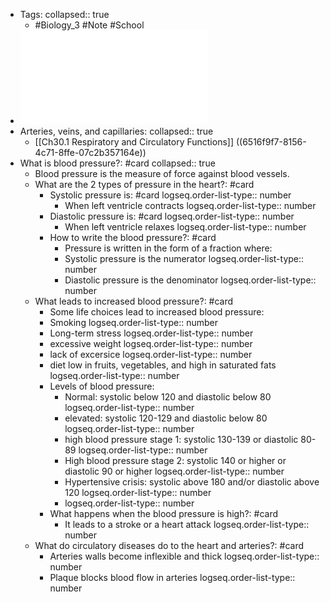 - Tags:
  collapsed:: true
	- #Biology_3 #Note #School
- ![Ch30.4 Blood vessels and transport.pdf](../assets/Ch30.4_Blood_vessels_and_transport_1696056621426_0.pdf)
- Arteries, veins, and capillaries:
  collapsed:: true
	- [[Ch30.1 Respiratory and Circulatory Functions]] ((6516f9f7-8156-4c71-8ffe-07c2b357164e))
- What is blood pressure?: #card
  collapsed:: true
	- Blood pressure is the measure of force against blood vessels.
	- What are the 2 types of pressure in the heart?: #card
		- Systolic pressure is: #card
		  logseq.order-list-type:: number
			- When left ventricle contracts
			  logseq.order-list-type:: number
		- Diastolic pressure is: #card
		  logseq.order-list-type:: number
			- When left ventricle relaxes
			  logseq.order-list-type:: number
		- How to write the blood pressure?: #card
			- Pressure is written in the form of a fraction where:
			- Systolic pressure is the numerator
			  logseq.order-list-type:: number
			- Diastolic pressure is the denominator
			  logseq.order-list-type:: number
	- What leads to increased blood pressure?: #card
		- Some life choices lead to increased blood pressure:
		- Smoking
		  logseq.order-list-type:: number
		- Long-term stress
		  logseq.order-list-type:: number
		- excessive weight
		  logseq.order-list-type:: number
		- lack of excersice
		  logseq.order-list-type:: number
		- diet low in fruits, vegetables, and high in saturated fats
		  logseq.order-list-type:: number
		- Levels of blood pressure:
			- Normal: systolic below 120 and diastolic below 80
			  logseq.order-list-type:: number
			- elevated: systolic 120-129 and diastolic below 80
			  logseq.order-list-type:: number
			- high blood pressure stage 1: systolic 130-139 or diastolic 80-89
			  logseq.order-list-type:: number
			- High blood pressure stage 2: systolic  140 or higher or diastolic 90 or higher
			  logseq.order-list-type:: number
			- Hypertensive crisis: systolic above 180 and/or diastolic above 120
			  logseq.order-list-type:: number
			- logseq.order-list-type:: number
		- What happens when the blood pressure is high?: #card
			- It leads to a stroke or a heart attack
			  logseq.order-list-type:: number
	- What do circulatory diseases do to the heart and arteries?: #card
		- Arteries walls become inflexible and thick
		  logseq.order-list-type:: number
		- Plaque blocks blood flow in arteries
		  logseq.order-list-type:: number